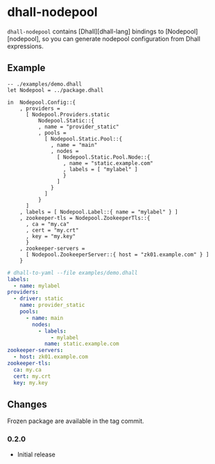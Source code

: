 # dhall-nodepool

`dhall-nodepool` contains [Dhall][dhall-lang] bindings to [Nodepool][nodepool],
so you can generate nodepool configuration from Dhall expressions.

## Example

```dhall
-- ./examples/demo.dhall
let Nodepool = ../package.dhall

in  Nodepool.Config::{
    , providers =
      [ Nodepool.Providers.static
          Nodepool.Static::{
          , name = "provider_static"
          , pools =
            [ Nodepool.Static.Pool::{
              , name = "main"
              , nodes =
                [ Nodepool.Static.Pool.Node::{
                  , name = "static.example.com"
                  , labels = [ "mylabel" ]
                  }
                ]
              }
            ]
          }
      ]
    , labels = [ Nodepool.Label::{ name = "mylabel" } ]
    , zookeeper-tls = Nodepool.ZookeeperTls::{
      , ca = "my.ca"
      , cert = "my.crt"
      , key = "my.key"
      }
    , zookeeper-servers =
      [ Nodepool.ZookeeperServer::{ host = "zk01.example.com" } ]
    }

```

```yaml
# dhall-to-yaml --file examples/demo.dhall
labels:
  - name: mylabel
providers:
  - driver: static
    name: provider_static
    pools:
      - name: main
        nodes:
          - labels:
              - mylabel
            name: static.example.com
zookeeper-servers:
  - host: zk01.example.com
zookeeper-tls:
  ca: my.ca
  cert: my.crt
  key: my.key

```

## Changes

Frozen package are available in the tag commit.

### 0.2.0

- Initial release
